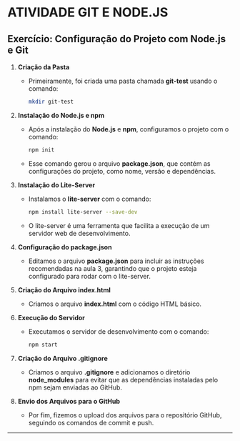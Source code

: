 # ATIVIDADE GIT E NODE.JS

## Exercício: Configuração do Projeto com Node.js e Git

1. **Criação da Pasta**
   - Primeiramente, foi criada uma pasta chamada **git-test** usando o comando:
     ```bash
     mkdir git-test
     ```
   
2. **Instalação do Node.js e npm**
   - Após a instalação do **Node.js** e **npm**, configuramos o projeto com o comando:
     ```bash
     npm init
     ```
   - Esse comando gerou o arquivo **package.json**, que contém as configurações do projeto, como nome, versão e dependências.

3. **Instalação do Lite-Server**
   - Instalamos o **lite-server** com o comando:
     ```bash
     npm install lite-server --save-dev
     ```
   - O lite-server é uma ferramenta que facilita a execução de um servidor web de desenvolvimento.

4. **Configuração do package.json**
   - Editamos o arquivo **package.json** para incluir as instruções recomendadas na aula 3, garantindo que o projeto esteja configurado para rodar com o lite-server.

5. **Criação do Arquivo index.html**
   - Criamos o arquivo **index.html** com o código HTML básico. 

6. **Execução do Servidor**
   - Executamos o servidor de desenvolvimento com o comando:
     ```bash
     npm start
     ```

7. **Criação do Arquivo .gitignore**
   - Criamos o arquivo **.gitignore** e adicionamos o diretório **node_modules** para evitar que as dependências instaladas pelo npm sejam enviadas ao GitHub.

8. **Envio dos Arquivos para o GitHub**
   - Por fim, fizemos o upload dos arquivos para o repositório GitHub, seguindo os comandos de commit e push.

---


